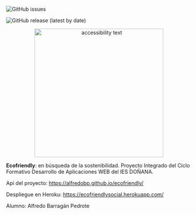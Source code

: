 
![GitHub issues](https://img.shields.io/github/issues/alfredobp/ecofriendly)

![GitHub release (latest by date)](https://img.shields.io/github/v/release/alfredobp/ecofriendly)
<p align="center">

  <img src="https://ecofriendly.s3.eu-west-3.amazonaws.com/logo.png" width="350" alt="accessibility text">
</p>


**Ecofriendly**: en búsqueda de la sostenibilidad.
Proyecto Integrado del Ciclo Formativo Desarrollo de Aplicaciones WEB del IES DOÑANA.

Api del proyecto: https://alfredobp.github.io/ecofriendly/

Despliegue en Heroku: https://ecofriendlysocial.herokuapp.com/

Alumno: Alfredo Barragán Pedrote
